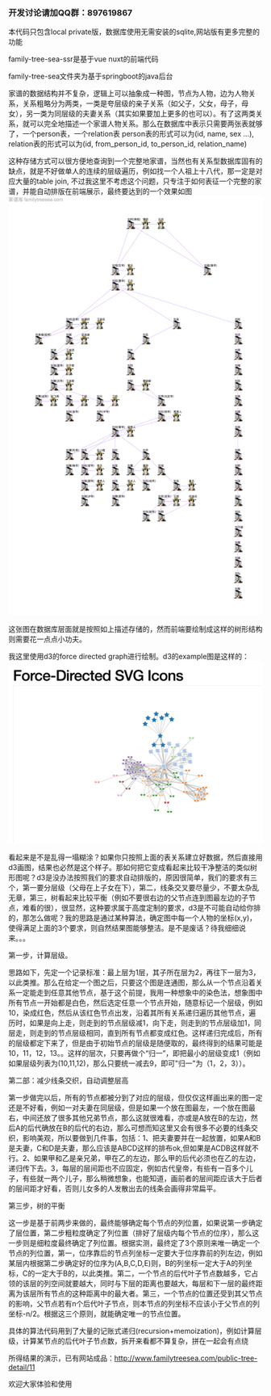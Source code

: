 ### 开发讨论请加QQ群：897619867

本代码只包含local private版，数据库使用无需安装的sqlite,网站版有更多完整的功能

family-tree-sea-ssr是基于vue nuxt的前端代码

family-tree-sea文件夹为基于springboot的java后台

家谱的数据结构并不复杂，逻辑上可以抽象成一种图，节点为人物，边为人物关系，关系粗略分为两类，一类是夸层级的亲子关系（如父子，父女，母子，母女），另一类为同层级的夫妻关系（其实如果要加上更多的也可以）。有了这两类关系，就可以完全地描述一个家谱人物关系。那么在数据库中表示只需要两张表就够了，一个person表，一个relation表
person表的形式可以为(id, name, sex ...), relation表的形式可以为(id, from_person_id, to_person_id, relation_name)

这种存储方式可以很方便地查询到一个完整地家谱，当然也有关系型数据库固有的缺点，就是不好做单人的连续的层级遍历，例如找一个人祖上十八代，那一定是对应大量的table join, 不过我这里不考虑这个问题，只专注于如何表征一个完整的家谱，并能自动排版在前端展示，最终要达到的一个效果如图
![汉朝皇帝家谱](./han.jpg)





这张图在数据库层面就是按照如上描述存储的，然而前端要绘制成这样的树形结构则需要花一点点小功夫。

我这里使用d3的force directed graph进行绘制。d3的example图是这样的：
![d3样本](./forced3.jpg)



看起来是不是乱得一塌糊涂？如果你只按照上面的表关系建立好数据，然后直接用d3画图，结果也必然是这个样子。那如何把它变成看起来比较干净整洁的类似树形图呢？d3是没办法按照我们的要求自动排版的，原因很简单，我们的要求有三个，第一要分层级（父母在上子女在下），第二，线条交叉要尽量少，不要太杂乱无章，第三，树看起来比较平衡（例如不要很右边的父节点连到图最左边的子节点，难看的很），很显然，这种要求属于高度定制的要求，d3是不可能自动给你排的，那怎么做呢？我的思路是通过某种算法，确定图中每一个人物的坐标(x,y)，使得满足上面的3个要求，则自然结果图能够整洁。是不是废话？待我细细说来。。。

第一步，计算层级。

思路如下，先定一个记录标准：最上层为1层，其子所在层为2，再往下一层为3，以此类推。那么在给定一个图之后，只要这个图是连通图，那么从一个节点沿着关系一定能走到任意其他节点，基于这个前提，我用一种想象中的染色法，想象图中所有节点一开始都是白色，然后选定任意一个节点开始，随意标记一个层级，例如10，染成红色，然后从该红色节点出发，沿着其所有关系递归遍历其他节点，遍历时，如果是向上走，则走到的节点层级减1，向下走，则走到的节点层级加1，同层走，则走到的节点层级相同，直到所有节点都变成红色。这样递归完成后，所有的层级都定下来了，但是由于初始节点的层级是随便取的，最终得到的结果可能是10，11，12，13。。这样的层次，只要再做个“归一”，即把最小的层级变成1（例如如果层级列表为(10,11,12)，那么只要统一减去9，即可"归一"为（1，2，3））。

第二部：减少线条交织，自动调整层高

第一步做完以后，所有的节点都被分到了对应的层级，但仅仅这样画出来的图一定还是不好看，例如一对夫妻在同层级，但是如果一个放在图最左，一个放在图最右，中间还放了很多其他兄弟节点，那么这就很难看，亦或是A放在B的左边，然后A的后代确放在B的后代的右边，那么可想而知这里又会有很多不必要的线条交织，影响美观，所以要做到几件事，包括：1、把夫妻要并在一起放置，如果A和B是夫妻，C和D是夫妻，那么应该是ABCD这样的排布ok,但如果是ACDB这样就不行。2、如果甲和乙是亲兄弟，甲在乙的左边，那么甲的后代必须也在乙的左边，递归传下去。3，每层的层间距也不应固定，例如古代皇帝，有些有一百多个儿子，有些就一两个儿子，那么稍微想象，也能知道，画前者的层间距应该大于后者的层间距才好看，否则儿女多的人发散出去的线条会画得非常扁平。



第三步，树的平衡

这一步是基于前两步来做的，最终能够确定每个节点的列位置，如果说第一步确定了层位置，第二步粗粒度确定了列位置（排好了层级内每个节点的位序），那么这一步则是细粒度最终确定了列位置。根据实测，最终定了3个原则来唯一确定一个节点的列位置，第一，位序靠后的节点列坐标一定要大于位序靠前的列左边，例如某层内根据第二步确定好的位序为(A,B,C,D,E)则，B的列坐标一定大于A的列坐标，C的一定大于B的，以此类推。第二，一个节点的后代叶子节点数越多，它占领的该层的列空间就要越大，同时与下层的距离也要越大，每层和下一层的最终距离为该层所有节点的这种距离中的最大者。第三，一个节点的位置还受到其父节点的影响，父节点若有n个后代叶子节点，则本节点的列坐标不应该小于父节点的列坐标-n/2。根据这三个原则，就能确定唯一的节点位置。

具体的算法代码用到了大量的记账式递归(recursion+memoization)，例如计算层级，计算某节点的后代叶子节点数，拆开来看都不算复杂，拼在一起会有点绕

所得结果的演示，已有网站成品：http://www.familytreesea.com/public-tree-detail/11

欢迎大家体验和使用
